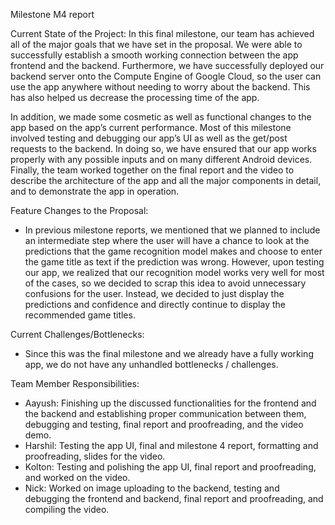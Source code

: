 Milestone M4 report

Current State of the Project:
In this final milestone, our team has achieved all of the major goals that we have set in the proposal. We were able to successfully establish a smooth working connection between the app frontend and the backend. Furthermore, we have successfully deployed our backend server onto the Compute Engine of Google Cloud, so the user can use the app anywhere without needing to worry about the backend. This has also helped us decrease the processing time of the app.

In addition, we made some cosmetic as well as functional changes to the app based on the app’s current performance. Most of this milestone involved testing and debugging our app’s UI as well as the get/post requests to the backend. In doing so, we have ensured that our app works properly with any possible inputs and on many different Android devices. Finally, the team worked together on the final report and the video to describe the architecture of the app and all the major components in detail, and to demonstrate the app in operation.

Feature Changes to the Proposal:
-    In previous milestone reports, we mentioned that we planned to include an intermediate step where the user will have a chance to look at the predictions that the game recognition model makes and choose to enter the game title as text if the prediction was wrong. However, upon testing our app, we realized that our recognition model works very well for most of the cases, so we decided to scrap this idea to avoid unnecessary confusions for the user. Instead, we decided to just display the predictions and confidence and directly continue to display the recommended game titles.

Current Challenges/Bottlenecks:
-    Since this was the final milestone and we already have a fully working app, we do not have any unhandled bottlenecks / challenges.


Team Member Responsibilities:
-    Aayush: Finishing up the discussed functionalities for the frontend and the backend and establishing proper communication between them, debugging and testing, final report and proofreading, and the video demo.
-    Harshil: Testing the app UI, final and milestone 4 report, formatting and proofreading, slides for the video.
-    Kolton: Testing and polishing the app UI, final report and proofreading, and worked on the video.
-    Nick: Worked on image uploading to the backend, testing and debugging the frontend and backend, final report and proofreading, and compiling the video.
